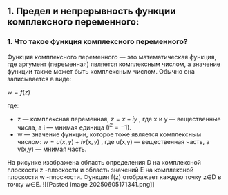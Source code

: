 ## 1. **Предел и непрерывность функции комплексного переменного:**
### **1. Что такое функция комплексного переменного?**

Функция комплексного переменного — это математическая функция, где аргумент (переменная) является комплексным числом, а значение функции также может быть комплексным числом. Обычно она записывается в виде:

$w=f(z)$

где:

- z — комплексная переменная, $z=x+iy$ , где x и y — вещественные числа, а i — мнимая единица $(i^2=−1 )$.
- w — значение функции, которое тоже является комплексным числом: $w=u(x,y)+iv(x,y)$ , где u(x,y) — вещественная часть, а v(x,y) — мнимая часть.

На рисунке изображена область определения D на комплексной плоскости z -плоскости и область значений E на комплексной плоскости w -плоскости. Функция f(z) отображает каждую точку z∈D в точку w∈E.
![[Pasted image 20250605171341.png]]